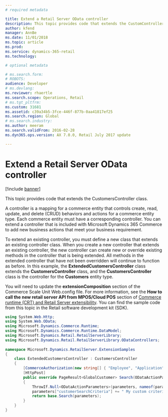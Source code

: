 ```yaml
---
# required metadata

title: Extend a Retail Server OData controller
description: This topic provides code that extends the CustomController class.
author: kfend
manager: AnnBe
ms.date: 11/01/2018
ms.topic: article
ms.prod: 
ms.service: dynamics-365-retail
ms.technology: 

# optional metadata

# ms.search.form: 
# ROBOTS: 
audience: Developer
# ms.devlang: 
ms.reviewer: rhaertle
ms.search.scope: Operations, Retail
# ms.tgt_pltfrm: 
ms.custom: 31681
ms.assetid: c39a34b5-3fce-446f-877b-0aa41817ef25
ms.search.region: Global
# ms.search.industry: 
ms.author: meeram
ms.search.validFrom: 2016-02-28
ms.dyn365.ops.version: AX 7.0.0, Retail July 2017 update

---
```


# Extend a Retail Server OData controller

[!include [banner](../includes/banner.md)]

This topic provides code that extends the CustomersController class.

A controller is a mapping for a commerce entity that controls create, read, update, and delete (CRUD) behaviors and actions for a commerce entity type. Each commerce entity must have a corresponding controller. You can extend a controller that is included with Microsoft Dynamics 365 Commerce to add new business actions that meet your business requirement. 

To extend an existing controller, you must define a new class that extends an existing controller class. When you create a new controller that extends an existing controller, the new controller can create new or override existing methods in the controller that is being extended. All methods in the extended controller that have not been overridden will continue to function as before. In this example, the **ExtendedCustomersController** class extends the **CustomersController** class, and the **CustomersController** class is the controller for the **Customers** entity type.  

You will need to update the **extensionComposition** section of the Commerce Scale Unit Web.config file. For more information, see the **How to call the new retail server API from MPOS/Cloud POS** section of [Commerce runtime (CRT) and Retail Server extensibility](commerce-runtime-extensibility.md). You can find the sample code from this topic in the Retail software development kit (SDK). 

```csharp
using System.Web.Http;
using System.Web.OData;
using Microsoft.Dynamics.Commerce.Runtime;
using Microsoft.Dynamics.Commerce.Runtime.DataModel;
using Microsoft.Dynamics.Retail.RetailServerLibrary;
using Microsoft.Dynamics.Retail.RetailServerLibrary.ODataControllers;
	
namespace Microsoft.Dynamics.RetailServer.ExtensionSamples
{
	class ExtendedCustomersController : CustomersController
	{
	    [CommerceAuthorization(new string[] { "Employee", "Application" })]
	    [HttpPost]
	    public override PageResult<GlobalCustomer> Search(ODataActionParameters parameters)
	    {
	        ThrowIf.Null<ODataActionParameters>(parameters, nameof(parameters));
	        parameters["customerSearchCriteria"] += " My custom criteria";
	        return base.Search(parameters);
	    }
	}
}
```
